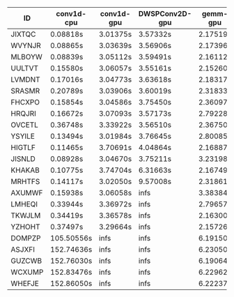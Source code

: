 |ID|conv1d-cpu|conv1d-gpu|DWSPConv2D-gpu|gemm-gpu|avg|
|-|-|-|-|-|-|
|JIXTQC|0.08818s|3.01375s|3.57332s|2.17519s|2.21261s|
|WVYNJR|0.08865s|3.03639s|3.56906s|2.17396s|2.21702s|
|MLBOYW|0.08839s|3.05112s|3.59491s|2.16112s|2.22389s|
|UULTVT|0.15580s|3.06057s|3.55161s|2.15260s|2.23015s|
|LVMDNT|0.17016s|3.04773s|3.63618s|2.18317s|2.25931s|
|SRASMR|0.20789s|3.03906s|3.60019s|2.31833s|2.29137s|
|FHCXPO|0.15854s|3.04586s|3.75450s|2.36097s|2.32997s|
|HRQJRI|0.16672s|3.07093s|3.57173s|2.79228s|2.40041s|
|OVCETL|0.36748s|3.33922s|3.56510s|2.36750s|2.40983s|
|YSYILE|0.13494s|3.01984s|3.76645s|2.80085s|2.43052s|
|HIGTLF|0.11465s|3.70691s|4.04864s|2.16887s|2.50977s|
|JISNLD|0.08928s|3.04670s|3.75211s|3.23198s|2.53002s|
|KHAKAB|0.10775s|3.74704s|6.31663s|2.16749s|3.08473s|
|MRHTFS|0.14117s|3.02050s|9.57008s|2.31861s|3.76259s|
|AXUMWF|0.15938s|3.06058s|infs|3.38384s|infs|
|LMHEQI|0.33944s|3.36972s|infs|2.79657s|infs|
|TKWJLM|0.34419s|3.36578s|infs|2.16300s|infs|
|YZHOHT|0.37497s|3.29664s|infs|2.15726s|infs|
|DOMPZP|105.50556s|infs|infs|6.19150s|infs|
|ASJXFI|152.74636s|infs|infs|6.23050s|infs|
|GUZCWB|152.76030s|infs|infs|6.19064s|infs|
|WCXUMP|152.83476s|infs|infs|6.22962s|infs|
|WHEFJE|152.86050s|infs|infs|6.22237s|infs|
